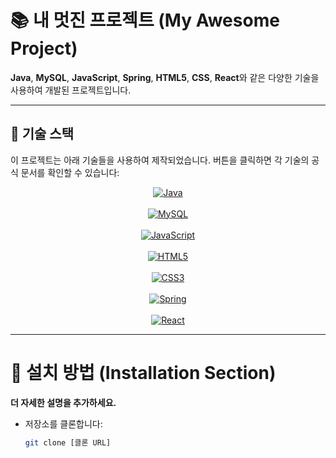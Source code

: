 # 📚 내 멋진 프로젝트 (My Awesome Project)

**Java**, **MySQL**, **JavaScript**, **Spring**, **HTML5**, **CSS**, **React**와 같은 다양한 기술을 사용하여 개발된 프로젝트입니다.

---

## 🌟 기술 스택
이 프로젝트는 아래 기술들을 사용하여 제작되었습니다. 버튼을 클릭하면 각 기술의 공식 문서를 확인할 수 있습니다:

<div align="center">
  <a href="https://docs.oracle.com/en/java/" target="_blank">
    <img src="https://img.shields.io/badge/Java-ED8B00?style=for-the-badge&logo=java&logoColor=white" alt="Java">
  </a>
  <br><br>
  <a href="https://dev.mysql.com/doc/" target="_blank">
    <img src="https://img.shields.io/badge/MySQL-4479A1?style=for-the-badge&logo=mysql&logoColor=white" alt="MySQL">
  </a>
  <br><br>
  <a href="https://developer.mozilla.org/ko/docs/Web/JavaScript" target="_blank">
    <img src="https://img.shields.io/badge/JavaScript-F7DF1E?style=for-the-badge&logo=javascript&logoColor=black" alt="JavaScript">
  </a>
  <br><br>
  <a href="https://developer.mozilla.org/ko/docs/Web/HTML" target="_blank">
    <img src="https://img.shields.io/badge/HTML5-E34F26?style=for-the-badge&logo=html5&logoColor=white" alt="HTML5">
  </a>
  <br><br>
  <a href="https://developer.mozilla.org/ko/docs/Web/CSS" target="_blank">
    <img src="https://img.shields.io/badge/CSS3-1572B6?style=for-the-badge&logo=css3&logoColor=white" alt="CSS3">
  </a>
  <br><br>
  <a href="https://spring.io/docs" target="_blank">
    <img src="https://img.shields.io/badge/Spring-6DB33F?style=for-the-badge&logo=spring&logoColor=white" alt="Spring">
  </a>
  <br><br>
  <a href="https://reactjs.org/docs/" target="_blank">
    <img src="https://img.shields.io/badge/React-61DAFB?style=for-the-badge&logo=react&logoColor=black" alt="React">
  </a>
</div>

---

# 🌟 설치 방법 (Installation Section)

**더 자세한 설명을 추가하세요.**

- 저장소를 클론합니다:
  ```bash
  git clone [클론 URL]

